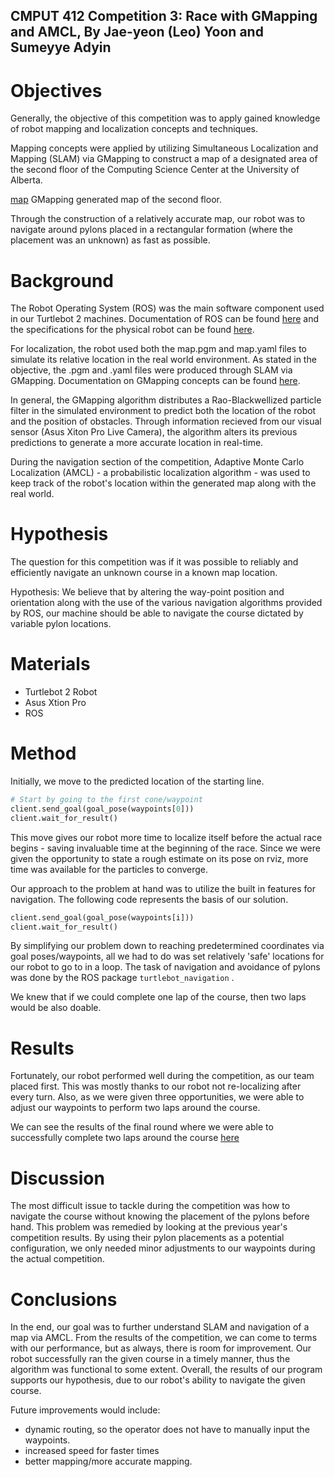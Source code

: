 ## CMPUT 412 Competition 3: Race with GMapping and AMCL, By Jae-yeon (Leo) Yoon and Sumeyye Adyin ##

Objectives
==========

Generally, the objective of this competition was to apply gained knowledge of robot mapping and localization concepts and techniques.

Mapping concepts were applied by utilizing Simultaneous Localization and Mapping (SLAM) via GMapping to construct a map of a designated area of the second floor of the Computing Science Center at the University of Alberta.

[map](https://github.com/leoyoon17/CMPUT-412-Competition-3/blob/master/map.png)
GMapping generated map of the second floor.

Through the construction of a relatively accurate map, our robot was to navigate around pylons placed in a rectangular formation (where the placement was an unknown) as fast as possible.


Background
==========

The Robot Operating System (ROS) was the main software component used in our Turtlebot 2 machines. Documentation of ROS can be found [here](http://www.ros.org/) and the specifications for the physical robot can be found [here](http://www.turtlebot.com/turtlebot2/).

For localization, the robot used both the map.pgm and map.yaml files to simulate its relative location in the real world environment. As stated in the objective, the .pgm and .yaml files were produced through SLAM via GMapping. Documentation on GMapping concepts can be found [here](http://wiki.ros.org/gmapping).

In general, the GMapping algorithm distributes a Rao-Blackwellized particle filter in the simulated environment to predict both the location of the robot and the position of obstacles. Through information recieved from our visual sensor (Asus Xiton Pro Live Camera), the algorithm alters its previous predictions to generate a more accurate location in real-time.

During the navigation section of the competition, Adaptive Monte Carlo Localization (AMCL) - a probabilistic localization algorithm - was used to keep track of the robot's location within the generated map along with the real world. 


Hypothesis
========== 

The question for this competition was if it was possible to reliably and efficiently navigate an unknown course in a known map location.

Hypothesis: We believe that by altering the way-point position and orientation along with the use of the various navigation algorithms provided by ROS, our machine should be able to navigate the course dictated by variable pylon locations.

Materials
=========

 - Turtlebot 2 Robot 
 - Asus Xtion Pro
 - ROS


Method
======

Initially, we move to the predicted location of the starting line.

```python
# Start by going to the first cone/waypoint
client.send_goal(goal_pose(waypoints[0]))
client.wait_for_result()
```
This move gives our robot more time to localize itself before the actual race begins - saving invaluable time at the beginning of the race. Since we were given the opportunity to state a rough estimate on its pose on rviz, more time was available for the particles to converge.
 
Our approach to the problem at hand was to utilize the built in features for navigation. The following code represents the basis of our solution.

```python
client.send_goal(goal_pose(waypoints[i]))
client.wait_for_result()
```

By simplifying our problem down to reaching predetermined coordinates via goal poses/waypoints, all we had to do was set relatively 'safe' locations for our robot to go to in a loop. The task of navigation and avoidance of pylons was done by the ROS package ``` turtlebot_navigation ``` .

We knew that if we could complete one lap of the course, then two laps would be also doable.


Results
=======

 Fortunately, our robot performed well during the competition, as our team placed first. This was mostly thanks to our robot not re-localizing after every turn. Also, as we were given three opportunities, we were able to adjust our waypoints to perform two laps around the course.

We can see the results of the final round where we were able to successfully complete two laps around the course [here](https://youtu.be/PyomZwF-0Do) 

Discussion
==========

The most difficult issue to tackle during the competition was how to navigate the course without knowing the placement of the pylons before hand. This problem was remedied by looking at the previous year's competition results. By using their pylon placements as a potential configuration, we only needed minor adjustments to our waypoints during the actual competition.

Conclusions
===========

In the end, our goal was to further understand SLAM and navigation of a map via AMCL. From the results of the competition, we can come to terms with our performance, but as always, there is room for improvement. Our robot successfully ran the given course in a timely manner, thus the algorithm was functional to some extent. Overall, the results of our program supports our hypothesis, due to our robot's ability to navigate the given course.

Future improvements would include:
 - dynamic routing, so the operator does not have to manually input the waypoints.
 - increased speed for faster times
 - better mapping/more accurate mapping.
